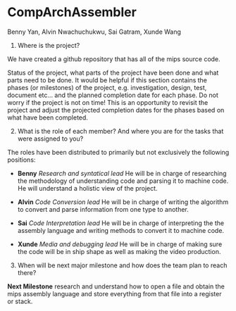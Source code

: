 # CompArchAssembler

Benny Yan, Alvin Nwachuchukwu, Sai Gatram, Xunde Wang

1. Where is the project?

We have created a github repository that has all of the mips source code.

Status of the project, what parts of the project have been done and what parts need to be done. It would be helpful if this section contains the phases (or milestones) of the project, e.g. investigation, design, test, document etc... and the planned completion date for each phase. Do not worry if the project is not on time! This is an opportunity to revisit  the project and adjust the projected completion dates for the phases based on what have been completed.


2. What is the role of each member? And where you are for the tasks that were assigned to you?

The roles have been distributed to primarily but not exclusively the following positions:

- **Benny** *Research and syntatical lead* He will be in charge of researching the methodology of understanding code and parsing it to machine code. He will understand a holistic view of the project.

- **Alvin** *Code Conversion lead* He will be in charge of writing the algorithm to convert and parse information from one type to another.

- **Sai** *Code Interpretation lead* He will be in charge of interpreting the the assembly language and writing methods to convert it to machine code.

- **Xunde** *Media and debugging lead* He will be in charge of making sure the code will be in ship shape as well as making the video production. 

3. When will be next major milestone and how does the team plan to reach there?

  **Next Milestone** research and understand how to open a file and obtain the mips assembly language and store everything from that file into a register or stack.


